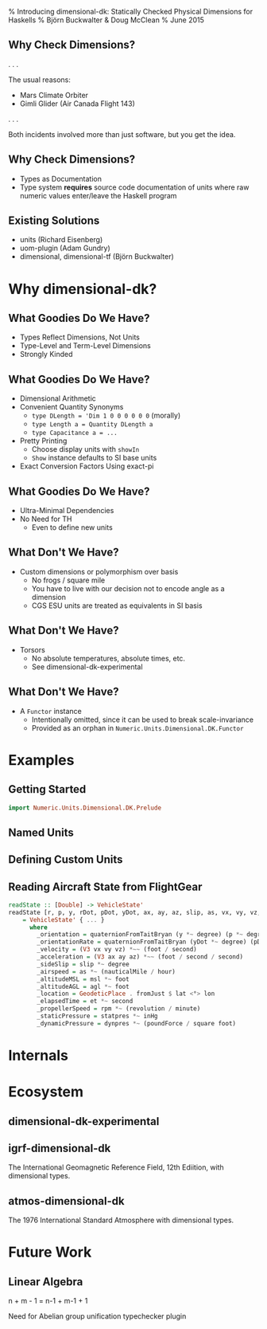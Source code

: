% Introducing dimensional-dk:
  Statically Checked Physical Dimensions for Haskells
% Björn Buckwalter & Doug McClean
% June 2015

## Why Check Dimensions?

. . .

The usual reasons:

- Mars Climate Orbiter
- Gimli Glider (Air Canada Flight 143)

. . .

Both incidents involved more than just software, but you get the idea.

## Why Check Dimensions?

- Types as Documentation
- Type system **requires** source code documentation of
  units where raw numeric values enter/leave the Haskell program

## Existing Solutions

- units (Richard Eisenberg)
- uom-plugin (Adam Gundry)
- dimensional, dimensional-tf (Björn Buckwalter)

# Why dimensional-dk?

## What Goodies Do We Have?

- Types Reflect Dimensions, Not Units
- Type-Level and Term-Level Dimensions
- Strongly Kinded

## What Goodies Do We Have?

- Dimensional Arithmetic
- Convenient Quantity Synonyms
    - `type DLength = 'Dim 1 0 0 0 0 0 0` (morally)
    - `type Length a = Quantity DLength a`
    - `type Capacitance a = ...`
- Pretty Printing
    - Choose display units with `showIn`
    - `Show` instance defaults to SI base units
- Exact Conversion Factors Using exact-pi

## What Goodies Do We Have?

- Ultra-Minimal Dependencies
- No Need for TH
    - Even to define new units

## What Don't We Have?

- Custom dimensions or polymorphism over basis
    - No frogs / square mile
    - You have to live with our decision not to encode angle as a dimension
    - CGS ESU units are treated as equivalents in SI basis

## What Don't We Have?

- Torsors
    - No absolute temperatures, absolute times, etc.
    - See dimensional-dk-experimental

## What Don't We Have?

- A `Functor` instance
    - Intentionally omitted, since it can be used to break scale-invariance
    - Provided as an orphan in `Numeric.Units.Dimensional.DK.Functor`

# Examples

## Getting Started

```haskell
import Numeric.Units.Dimensional.DK.Prelude

```

## Named Units

## Defining Custom Units

## Reading Aircraft State from FlightGear

```haskell
readState :: [Double] -> VehicleState'
readState [r, p, y, rDot, pDot, yDot, ax, ay, az, slip, as, vx, vy, vz, msl, agl, lat, lon, et, rpm, temp, statpres, dynpres]
    = VehicleState' { ... }
      where
        _orientation = quaternionFromTaitBryan (y *~ degree) (p *~ degree) (r *~ degree)
        _orientationRate = quaternionFromTaitBryan (yDot *~ degree) (pDot *~ degree) (rDot *~ degree)
        _velocity = (V3 vx vy vz) *~~ (foot / second)
        _acceleration = (V3 ax ay az) *~~ (foot / second / second)
        _sideSlip = slip *~ degree
        _airspeed = as *~ (nauticalMile / hour)
        _altitudeMSL = msl *~ foot
        _altitudeAGL = agl *~ foot
        _location = GeodeticPlace . fromJust $ lat <°> lon
        _elapsedTime = et *~ second
        _propellerSpeed = rpm *~ (revolution / minute)
        _staticPressure = statpres *~ inHg
        _dynamicPressure = dynpres *~ (poundForce / square foot)
```

# Internals

# Ecosystem

## dimensional-dk-experimental

## igrf-dimensional-dk

The International Geomagnetic Reference Field, 12th Ediition, with dimensional types.

## atmos-dimensional-dk

The 1976 International Standard Atmosphere with dimensional types.

# Future Work

## Linear Algebra

n + m - 1 = n-1 + m-1 + 1

Need for Abelian group unification typechecker plugin
